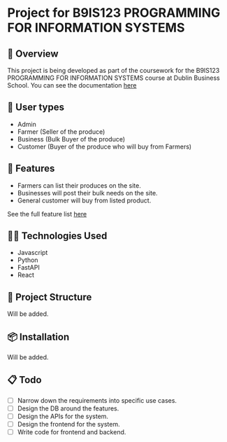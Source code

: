 # Project for B9IS123 PROGRAMMING FOR INFORMATION SYSTEMS

## 📌 Overview

This project is being developed as part of the coursework for the B9IS123 PROGRAMMING FOR INFORMATION SYSTEMS course at Dublin Business School.
You can see the documentation [here](./docs/)

## 👤 User types

- Admin
- Farmer (Seller of the produce)
- Business (Bulk Buyer of the produce)
- Customer (Buyer of the produce who will buy from Farmers)

## 🚀 Features

- Farmers can list their produces on the site.
- Businesses will post their bulk needs on the site.
- General customer will buy from listed product.

See the full feature list [here](./docs/features.md)

## 🧑‍💻 Technologies Used

- Javascript
- Python
- FastAPI
- React

## 📁 Project Structure

Will be added.

## 📦 Installation

Will be added.

## 📋 Todo

- [ ] Narrow down the requirements into specific use cases.
- [ ] Design the DB around the features.
- [ ] Design the APIs for the system.
- [ ] Design the frontend for the system.
- [ ] Write code for frontend and backend.
